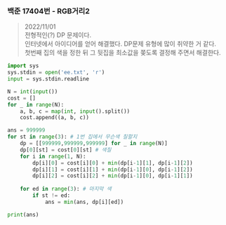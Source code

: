 ### 백준 17404번 - RGB거리2

> 2022/11/01 <br>
> 전형적인(?) DP 문제이다.<br>
> 인터넷에서 아이디어를 얻어 해결했다. DP문제 유형에 많이 취약한 거 같다.<br>
> 첫번째 집의 색을 정한 뒤 그 뒷집을 최소값을 쫒도록 결정해 주면서 해결한다.<br>


```python
import sys
sys.stdin = open('ee.txt', 'r')
input = sys.stdin.readline

N = int(input())
cost = []
for _ in range(N):
    a, b, c = map(int, input().split())
    cost.append((a, b, c))

ans = 999999
for st in range(3): # 1번 집에서 무슨색 칠할지
    dp = [[999999,999999,999999] for _ in range(N)]
    dp[0][st] = cost[0][st] # 색칠
    for i in range(1, N):
        dp[i][0] = cost[i][0] + min(dp[i-1][1], dp[i-1][2])
        dp[i][1] = cost[i][1] + min(dp[i-1][0], dp[i-1][2])
        dp[i][2] = cost[i][2] + min(dp[i-1][0], dp[i-1][1])
    
    for ed in range(3): # 마지막 색
        if st != ed:
            ans = min(ans, dp[i][ed])

print(ans)
```